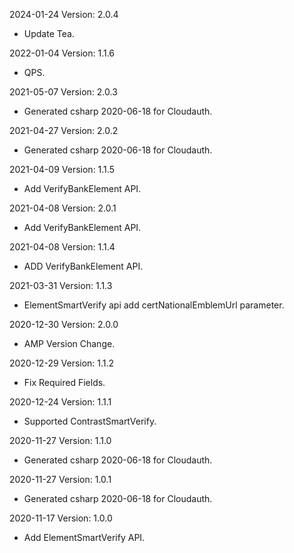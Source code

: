 2024-01-24 Version: 2.0.4
- Update Tea.

2022-01-04 Version: 1.1.6
- QPS.

2021-05-07 Version: 2.0.3
- Generated csharp 2020-06-18 for Cloudauth.

2021-04-27 Version: 2.0.2
- Generated csharp 2020-06-18 for Cloudauth.

2021-04-09 Version: 1.1.5
- Add VerifyBankElement API.

2021-04-08 Version: 2.0.1
- Add VerifyBankElement API.

2021-04-08 Version: 1.1.4
- ADD VerifyBankElement API.

2021-03-31 Version: 1.1.3
- ElementSmartVerify api add certNationalEmblemUrl parameter.

2020-12-30 Version: 2.0.0
- AMP Version Change.

2020-12-29 Version: 1.1.2
 - Fix Required Fields.

2020-12-24 Version: 1.1.1
- Supported ContrastSmartVerify.

2020-11-27 Version: 1.1.0
- Generated csharp 2020-06-18 for Cloudauth.

2020-11-27 Version: 1.0.1
- Generated csharp 2020-06-18 for Cloudauth.

2020-11-17 Version: 1.0.0
- Add ElementSmartVerify API.

